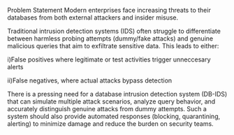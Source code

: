 Problem Statement
Modern enterprises face increasing threats to their databases from both external attackers and insider misuse.

Traditional intrusion detection systems (IDS) often struggle to differentiate between harmless probing attempts (dummy/fake attacks) and genuine malicious queries that aim to exfiltrate sensitive data. This leads to either:

i)False positives where legitimate or test activities trigger unneccesary alerts

ii)False negatives, where actual attacks bypass detection

There is a pressing need for a database intrusion detection system (DB-IDS) that can simulate multiple attack scenarios, analyze query behavior, and accurately distinguish genuine attacks from dummy attempts. Such a system should also provide automated responses (blocking, quarantining, alerting) to minimize damage and reduce the burden on security teams.
